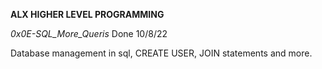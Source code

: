 __ALX HIGHER LEVEL PROGRAMMING__

_0x0E-SQL_More_Queris_ Done 10/8/22

Database management in sql, CREATE USER, JOIN statements and more.
